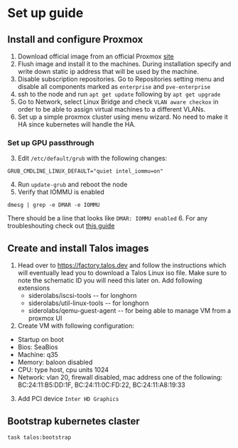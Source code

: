# Set up guide

## Install and configure Proxmox

1. Download official image from an official Proxmox [site](https://www.proxmox.com/en/downloads/proxmox-virtual-environment/iso)
2. Flush image and install it to the machines. During installation specify and write down static ip address that will be
used by the machine.
3. Disable subscription repositories. Go to Repositories setting menu and disable all components marked as `enterprise` and
`pve-enterprise`
4. ssh to the node and run `apt get update` following by `apt get upgrade`
5. Go to Network, select Linux Bridge and check `VLAN aware checkox` in order to be able to assign virtual machines to a
different VLANs.
6. Set up a simple proxmox cluster using menu wizard. No need to make it HA since kubernetes will handle the HA.

### Set up GPU passthrough
3. Edit `/etc/default/grub` with the following changes:
  ```
  GRUB_CMDLINE_LINUX_DEFAULT="quiet intel_iommu=on"
  ```
4. Run `update-grub` and reboot the node
5. Verify that IOMMU is enabled
```
dmesg | grep -e DMAR -e IOMMU
```
There should be a line that looks like `DMAR: IOMMU enabled`
6. For any troubleshouting check out [this guide](https://3os.org/infrastructure/proxmox/gpu-passthrough/igpu-passthrough-to-vm/#proxmox-configuration-for-igpu-full-passthrough)

## Create and install Talos images
1. Head over to https://factory.talos.dev and follow the instructions which will eventually lead you to download a Talos
Linux iso file. Make sure to note the schematic ID you will need this later on. Add following extensions
   - siderolabs/iscsi-tools -- for longhorn
   - siderolabs/util-linux-tools -- for longhorn
   - siderolabs/qemu-guest-agent -- for being able to manage VM from a proxmox UI
2. Create VM with following configuration:
  - Startup on boot
  - Bios: SeaBios
  - Machine: q35
  - Memory: baloon disabled
  - CPU: type host, cpu units 1024
  - Network: vlan 20, firewall disabled, mac address one of the following: BC:24:11:B5:DD:1F, BC:24:11:0C:FD:22, BC:24:11:A8:19:33
3. Add PCI device `Inter HD Graphics`

## Bootstrap kubernetes claster
```
task talos:bootstrap
```

